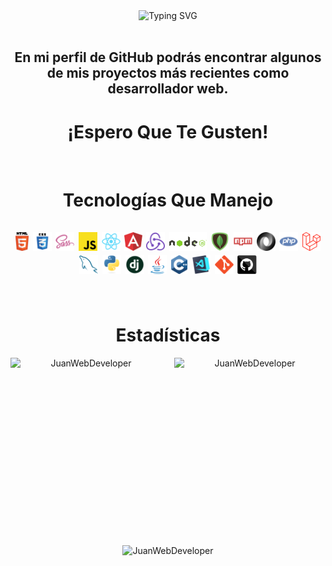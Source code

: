 <div align="center">
	<img
	  src="https://readme-typing-svg.demolab.com?font=Cascadia+Code&weight=500&size=28&duration=4500&pause=1000&color=61DAFB&background=20232A&center=true&vCenter=true&width=800&height=80&lines=%C2%A1Hola!;%C2%A1Bienvenid%40+a+mi+perfil+de+GitHub!;%C2%A1Me+alegro+de+que+est%C3%A9s+aqu%C3%AD!"
	  alt="Typing SVG"
	/>
</div>

<br />
<div align="center">
  <h2>
    En mi perfil de GitHub podrás encontrar algunos de mis proyectos más recientes como desarrollador web.
  <h2>
  <h1>¡Espero Que Te Gusten!</h1>
</div>
  
<br />
<div align="center">
  <h1>
    Tecnologías Que Manejo
    <div>
      <br />
      <code><img title="HTML5" height="30" src="https://github.com/JuanWebDeveloper/JuanWebDeveloper/blob/master/images/html5.svg" /></code>
      <code><img title="CSS" height="30" src="https://github.com/JuanWebDeveloper/JuanWebDeveloper/blob/master/images/css.svg" /></code>
      <code><img title="SASS" height="30" src="https://github.com/JuanWebDeveloper/JuanWebDeveloper/blob/master/images/sass.svg" /></code>
      <code><img title="JavaScript" height="30" src="https://github.com/JuanWebDeveloper/JuanWebDeveloper/blob/master/images/javascript.svg" /></code>
      <code><img title="React" height="30" src="https://github.com/JuanWebDeveloper/JuanWebDeveloper/blob/master/images/react-original.svg" /></code>
      <code><img title="Angular" height="30" src="https://github.com/JuanWebDeveloper/JuanWebDeveloper/blob/master/images/angularjs.png" /></code>
      <code><img title="Redux" height="30" src="https://github.com/JuanWebDeveloper/JuanWebDeveloper/blob/master/images/redux.svg" /></code>
      <code><img title="NodeJS" height="30" src="https://github.com/JuanWebDeveloper/JuanWebDeveloper/blob/master/images/nodejs.png" /></code>
      <code><img title="MongoDB" height="30" src="https://github.com/JuanWebDeveloper/JuanWebDeveloper/blob/master/images/mongo.png" /></code>
      <code><img title="npm" height="30" src="https://github.com/JuanWebDeveloper/JuanWebDeveloper/blob/master/images/npm.svg" /></code>
      <code><img title="JSON" height="30" src="https://github.com/JuanWebDeveloper/JuanWebDeveloper/blob/master/images/json.svg" /></code>
      <code><img title="PHP" height="30" src="https://github.com/JuanWebDeveloper/JuanWebDeveloper/blob/master/images/php.svg" /></code>
      <code><img title="Laravel" height="30" src="https://github.com/JuanWebDeveloper/JuanWebDeveloper/blob/master/images/laravel.png" /></code>
      <code><img title="MySQL" height="30" src="https://github.com/JuanWebDeveloper/JuanWebDeveloper/blob/master/images/mysql.svg" /></code>
      <code><img title="Python" height="30" src="https://github.com/JuanWebDeveloper/JuanWebDeveloper/blob/master/images/python-original.svg" /></code>
      <code><img title="Django" height="30" src="https://github.com/JuanWebDeveloper/JuanWebDeveloper/blob/master/images/django.png" /></code>
      <code><img title="Java" height="30" src="https://github.com/JuanWebDeveloper/JuanWebDeveloper/blob/master/images/java-original.svg" /></code>
      <code><img title="C++" height="30" src="https://github.com/JuanWebDeveloper/JuanWebDeveloper/blob/master/images/cpp.svg" /></code>
      <code><img title="Visual Studio Code" height="30" src="https://github.com/JuanWebDeveloper/JuanWebDeveloper/blob/master/images/vscode.png" /></code>
      <code><img title="Git" height="30" src="https://github.com/JuanWebDeveloper/JuanWebDeveloper/blob/master/images/git-original.svg" /></code>
      <code><img title="GitHub" height="30" src="https://github.com/JuanWebDeveloper/JuanWebDeveloper/blob/master/images/github.svg" /></code>
    </div>	
  </h1>
</div>

<br />
<div align="center">
  <h1>Estadísticas</h1>
  <img align="left" width="48%" height="300" src="https://streak-stats.demolab.com?user=JuanWebDeveloper&theme=react&border_radius=10&locale=es&date_format=M%20j%5B%2C%20Y%5D&mode=weekly" alt="JuanWebDeveloper" />
  <img align="right" width="48%" height="300" src="https://github-readme-stats.vercel.app/api?username=JuanWebDeveloper&show_icons=true&theme=react&border_radius=10&locale=es" alt="JuanWebDeveloper" />
  <img width="48%" height="250" src="https://github-readme-stats.vercel.app/api/top-langs/?username=JuanWebDeveloper&layout=compact&theme=react&border_radius=10&locale=es&langs_count=8" alt="JuanWebDeveloper" />
</div>
<!--
**JuanWebDeveloper/JuanWebDeveloper** is a ✨ _special_ ✨ repository because its `README.md` (this file) appears on your GitHub profile.

Here are some ideas to get you started:

- 🔭 I’m currently working on ...
- 🌱 I’m currently learning ...
- 👯 I’m looking to collaborate on ...
- 🤔 I’m looking for help with ...
- 💬 Ask me about ...
- 📫 How to reach me: ...
- 😄 Pronouns: ...
- ⚡ Fun fact: ...
  -->
